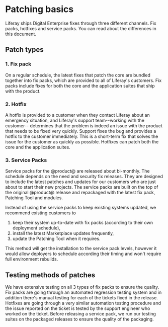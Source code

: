 # Patching basics [](id=patching-basics)

Liferay ships Digital Enterprise fixes through three different channels. Fix packs, hotfixes and service packs. You can read about the differences in this document.

## Patch types

### 1. Fix pack
On a regular schedule, the latest fixes that patch the core are bundled together
into fix packs, which are provided to all of Liferay's customers. Fix packs
include fixes for both the core and the application suites that ship with the
product. 

### 2. Hotfix
A hotfix is provided to a customer when they contact Liferay about an
emergency situation, and Liferay's support team--working with the customer--
determines that the problem is indeed an issue with the product that needs to be
fixed very quickly. Support fixes the bug and provides a hotfix to the customer
immediately. This is a short-term fix that solves the issue for the customer as
quickly as possible. Hotfixes can patch both the core and the application
suites.

### 3. Service Packs
Service packs for the @product@ are released about bi-monthly. The schedule depends on the need and security fix releases. They are designed to include the latest patches and updates for our customers who are just about to start their new projects. The service packs are built on the top of the original @product@ release and repackaged with the latest fix pack, Patching Tool and modules.

Instead of using the service packs to keep existing systems updated, we recommend existing customers to

1. keep their system up-to-date with fix packs (according to their own deployment schedule),
2. install the latest Marketplace updates frequently,
3. update the Patching Tool when it requires.

This method will get the installation to the service pack levels, however it would allow deployers to schedule according their timing and won't require full environment rebuilds. 

## Testing methods of patches
We have extensive testing on all 3 types of fix packs to ensure the quality. Fix packs are going through an automated regression testing system and in addition there's manual testing for each of the tickets fixed in the release. Hotfixes are going through a very similar automation testing procedure and the issue reported on the ticket is tested by the support engineer who worked on the ticket. Before releasing a service pack, we run our testing suites on the packaged releases to ensure the quality of the packaging.
